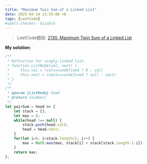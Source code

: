 ```yaml
---
title: "Maximum Twin Sum of a Linked List"
date: 2025-04-14 13:55:00 +8
tags: [LeetCode]
#spell-checker: disable
---
```


> LeetCode題目: [2130. Maximum Twin Sum of a Linked List](https://leetcode.com/problems/maximum-twin-sum-of-a-linked-list/description/?envType=study-plan-v2&envId=leetcode-75)

**My solution:**
```js
/**
 * Definition for singly-linked list.
 * function ListNode(val, next) {
 *     this.val = (val===undefined ? 0 : val)
 *     this.next = (next===undefined ? null : next)
 * }
 */
/**
 * @param {ListNode} head
 * @return {number}
 */
let pairSum = head => {
    let stack = [];
    let max = 0;
    while(head !== null) {
        stack.push(head.val);
        head = head.next;
    }
    for(let i=0; i<stack.length/2; i++) {
        max = Math.max(max, stack[i] + stack[stack.length-1-i])
    }
    return max;
};
```
